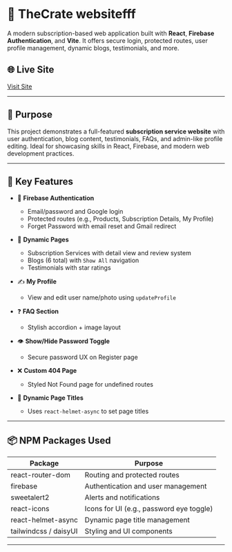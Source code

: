 # 🔐 TheCrate websitefff

A modern subscription-based web application built with **React**, **Firebase Authentication**, and **Vite**. It offers secure login, protected routes, user profile management, dynamic blogs, testimonials, and more.

## 🌐 Live Site

[Visit Site](https://subscription-box-website.vercel.app/)

---

## 🎯 Purpose

This project demonstrates a full-featured **subscription service website** with user authentication, blog content, testimonials, FAQs, and admin-like profile editing. Ideal for showcasing skills in React, Firebase, and modern web development practices.

---

## 🚀 Key Features

- 🔐 **Firebase Authentication**

  - Email/password and Google login
  - Protected routes (e.g., Products, Subscription Details, My Profile)
  - Forget Password with email reset and Gmail redirect

- 📄 **Dynamic Pages**

  - Subscription Services with detail view and review system
  - Blogs (6 total) with `Show All` navigation
  - Testimonials with star ratings

- ✍️ **My Profile**

  - View and edit user name/photo using `updateProfile`

- ❓ **FAQ Section**

  - Stylish accordion + image layout

- 👁️ **Show/Hide Password Toggle**

  - Secure password UX on Register page

- ❌ **Custom 404 Page**

  - Styled Not Found page for undefined routes

- 🧠 **Dynamic Page Titles**
  - Uses `react-helmet-async` to set page titles

---

## 📦 NPM Packages Used

| Package               | Purpose                                  |
| --------------------- | ---------------------------------------- |
| react-router-dom      | Routing and protected routes             |
| firebase              | Authentication and user management       |
| sweetalert2           | Alerts and notifications                 |
| react-icons           | Icons for UI (e.g., password eye toggle) |
| react-helmet-async    | Dynamic page title management            |
| tailwindcss / daisyUI | Styling and UI components                |

---
